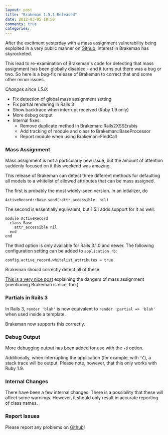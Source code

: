 ```yaml
---
layout: post
title: "Brakeman 1.5.1 Released"
date: 2012-03-05 18:50
comments: true
categories: 
---
```


After the excitment yesterday with a mass assignment vulnerability being exploited in a very public manner on [Github](https://gist.github.com/1978249), interest in Brakeman has skyrocketed.

This lead to re-examination of Brakeman's code for detecting that mass assignment has been globally disabled - and it turns out there was a bug or two. So here is a bug-fix release of Brakeman to correct that and some other minor issues.


_Changes since 1.5.0_:

 * Fix detection of global mass assignment setting
 * Fix partial rendering in Rails 3
 * Show backtrace when interrupt received (Ruby 1.9 only)
 * More debug output
 * Internal fixes:
   * Remove duplicate method in Brakeman::Rails2XSSErubis
   * Add tracking of module and class to Brakeman::BaseProcessor
   * Report module when using Brakeman::FindCall

### Mass Assignment

Mass assignment is not a particularly new issue, but the amount of attention suddenly focused on it this weekend was amazing.

This release of Brakeman can detect three different methods for defaulting all models to a whitelist of allowed attributes that can be mass assigned.

The first is probably the most widely-seen version. In an intializer, do

    ActiveRecord::Base.send(:attr_accessible, nil)

The second is essentially equivalent, but 1.5.1 adds support for it as well:

    module ActiveRecord
      class Base
        attr_accessible nil
      end
    end

The third option is only available for Rails 3.1.0 and newer. The following configuration setting can be added to `application.rb`:

    config.active_record.whitelist_attributes = true

Brakeman should correctly detect all of these.

[This is a very nice post](http://pragtob.wordpress.com/2012/03/06/secure-your-rails-apps/) explaining the dangers of mass assignment (mentioning Brakeman is nice, too.)

### Partials in Rails 3

In Rails 3, `render 'blah'` is now equivalent to `render :partial => 'blah'` when used inside a template.

Brakeman now supports this correctly.

### Debug Output

More debugging output has been added for use with the `-d` option.

Additionally, when interrupting the application (for example, with `^C`), a stack trace will be output. Please note, however, that this only works with Ruby 1.9.

### Internal Changes

There have been a few internal changes. There is a possibility that these will affect some warnings. However, it should only result in accurate reporting of class names.

### Report Issues

Please report any problems on [Github](https://github.com/presidentbeef/brakeman/issues)!
